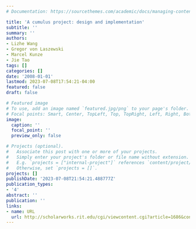 ```yaml
---
# Documentation: https://sourcethemes.com/academic/docs/managing-content/

title: 'A cumulus project: design and implementation'
subtitle: ''
summary: ''
authors:
- Lizhe Wang
- Gregor von Laszewski
- Marcel Kunze
- Jie Tao
tags: []
categories: []
date: '2008-01-01'
lastmod: 2023-07-08T17:54:21-04:00
featured: false
draft: false

# Featured image
# To use, add an image named `featured.jpg/png` to your page's folder.
# Focal points: Smart, Center, TopLeft, Top, TopRight, Left, Right, BottomLeft, Bottom, BottomRight.
image:
  caption: ''
  focal_point: ''
  preview_only: false

# Projects (optional).
#   Associate this post with one or more of your projects.
#   Simply enter your project's folder or file name without extension.
#   E.g. `projects = ["internal-project"]` references `content/project/deep-learning/index.md`.
#   Otherwise, set `projects = []`.
projects: []
publishDate: '2023-07-08T21:54:21.488777Z'
publication_types:
- '4'
abstract: ''
publication: ''
links:
- name: URL
  url: http://scholarworks.rit.edu/cgi/viewcontent.cgi?article=1686&context=article
---
```

